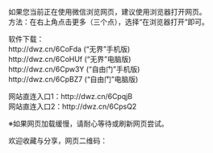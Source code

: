 <p>如果您当前正在使用微信浏览网页，建议使用浏览器打开网页。</br>
方法：在右上角点击更多（三个点），选择“在浏览器打开”即可。</p>
<p>软件下载：
</br><a>http://dwz.cn/6CoFda</a> (“无界”手机版)
</br><a>http://dwz.cn/6CoHUf</a> (“无界”电脑版)
</br><a>http://dwz.cn/6Cpw3Y</a> (“自由门”手机版)
</br><a>http://dwz.cn/6CpBZ7</a> (“自由门”电脑版)
</p>
<p>
  网站直连入口1：<a>http://dwz.cn/6CpqjB</a></br>网站直连入口2：<a>http://dwz.cn/6CpsQ2</a>
</p>
<p>※如果网页加载缓慢，请耐心等待或刷新网页尝试。</p>
<p>
  欢迎收藏与分享，网页二维码：</br>
<img src="http://pan.baidu.com/share/qrcode?w=200&h=200&url=https://github.com/shortpathway/open" alt="">
</p>
